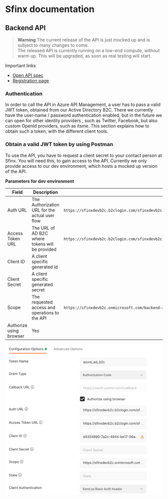 # Sfinx documentation

## Backend API

> **Warning**
> The current release of the API is just mocked up and is subject to many changes to come.  
> The released API is currently running on a low-end compute, without warm up.  This will be upgraded, as soon as real testing will start.

Important links

- [Open API spec](https://weu-sfinx-dev-apim.azure-api.net/backend/api/v1/swagger.json)
- [Registration page](https://sfinxdevb2c.b2clogin.com/sfinxdevb2c.onmicrosoft.com/b2c_1_signup_sfinx_user/oauth2/v2.0/authorize?client_id=55157e1e-57b6-477a-8ab2-cba11cf5f257&redirect_uri=https%3A%2F%2Flocalhost%3A7127%2Fsignin-oidc&response_type=code%20id_token&scope=openid%20profile%20https%3A%2F%2Fsfinxdevb2c.onmicrosoft.com%2Fbackend-api%2FLock.OpenClose&response_mode=form_post&nonce=638013535346800600.MTQ0ZjIwODItN2UwZS00ZDE1LTliY2YtNDEyMjk4MmMxMDgzYmI3NGJiYzctYmJjOS00ODRhLTg5OWMtYjBlYjdmODliNzlm&state=CfDJ8M2tU35z5CFLpeQKl9vupCQmfchPS1E18UDYvKQrXKzU2UJemjg13wpcDwuqupBWZqSGd2Hp_nd_GBd-cdftmC0VS3TbJOVglxpm8HnvzPs0Fnjd_r_j2zAYH_b5HnG_QEoFxqR3rsz5O-2b-T9f7UhnuJDGSyKda8oxzkH3UQNg-h3gE8U8m4OgKTuG_K2vHD6gYoF11ACZYNuveRN7xaAl9htHKPDMyMNRc95VMsSc3BGgd8DKTe3-XWeQhlcfp4SRSaR7eRo0mi6slCiQ1v7BulnimXKWY5txA7FsTcig)

### Authentication

In order to call the API in Azure API Management, a user has to pass a valid JWT token, obtained from our Active Directory B2C. There we currently have the user-name / password authentication enabled, but in the future we can open for other identity providers , such as Twitter, Facebook, but also custom OpenId providers, such as itsme.
This section explains how to obtain such a token, with the different client tools.

### Obtain a valid JWT token by using Postman

To use the API, you have to request a client secret to your contact person at Sfinx.  You will need this, to gain access to the API.  Currently we only provide access to our dev environment, which hosts a mocked up version of the API.

**Parameters for dev environment**

| Field                   | Description                                     | Dev                                                                                                        |
|-------------------------|-------------------------------------------------|------------------------------------------------------------------------------------------------------------|
| Auth URL                | The Authorization URL for the actual user flow  | `https://sfinxdevb2c.b2clogin.com/sfinxdevb2c.onmicrosoft.com/B2C_1_signup_sfinx_user/oauth2/v2.0/authorize` |
| Access Token URL        | The URL of AD B2C where tokens will be provided | `https://sfinxdevb2c.b2clogin.com/sfinxdevb2c.onmicrosoft.com/B2C_1_signup_sfinx_user/oauth2/v2.0/token`     |
| Client ID               | A client specific generated id       |                                                                         |
| Client Secret           | A client specific generated secret                |                                                                                                            |
| Scope                   | The requested access and operations to the API  | `https://sfinxdevb2c.onmicrosoft.com/backend-api/Lock.OpenClose`                                             |
| Authorize using browser | Yes                                             |                                                                                                            |

![Postman](./media/postman-oauth.png)
